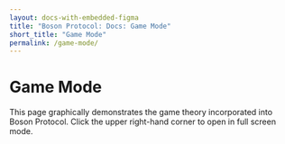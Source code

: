 ```yaml
---
layout: docs-with-embedded-figma
title: "Boson Protocol: Docs: Game Mode"
short_title: "Game Mode"
permalink: /game-mode/
---
```


# Game Mode

This page graphically demonstrates the game theory incorporated into Boson
Protocol. Click the upper right-hand corner to open in full screen mode.
